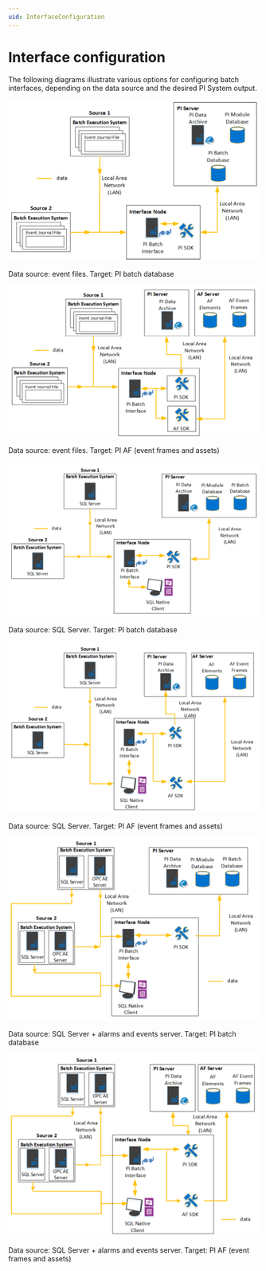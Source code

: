 ```yaml
---
uid: InterfaceConfiguration
---
```


# Interface configuration

The following diagrams illustrate various options for configuring batch interfaces, depending on the data source and the desired PI System output.

![Interfacemodes](../images/EventfilestargetPIBatchDB.png)

Data source: event files. Target: PI batch database

![Interfacemodes](../images/EventfilestargetPIAF.png)

Data source: event files. Target: PI AF (event frames and assets)

![Interfacemodes](../images/SQLservertargetsPIBatchDB.png)

Data source: SQL Server. Target: PI batch database

![Interfacemodes](../images/SQLservertargetsPIAF.png)

Data source: SQL Server. Target: PI AF (event frames and assets)

![Interfacemodes](../images/SQLserverAlarmsandEventstargetsPIBatchDB.png)

Data source: SQL Server + alarms and events server. Target: PI batch database

![Interfacemodes](../images/SQLserverAlarmsandEventstargetsPIAF.png)

Data source: SQL Server + alarms and events server. Target: PI AF (event frames and assets)
